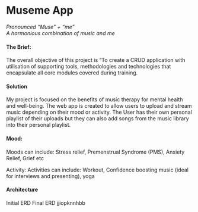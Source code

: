 <h1>Museme App</h1>

<i>Pronounced “Muse” + “me” <br>
A harmonious combination of music and me </i>



<h4>The Brief:</h4>
The overall objective of this project is “To create a CRUD application with utilisation of supporting tools, methodologies and technologies that encapsulate all core modules covered during training.

<h4>Solution</h4>

My project is focused on the benefits of music therapy for mental health and well-being. The web app is created to allow users to upload and stream music depending on their mood or activity. The User has their own personal playlist of their uploads but they can also add songs from the music library into their personal playlist.

<h4>Mood:</h4>
Moods can include:
Stress relief, Premenstrual Syndrome (PMS), Anxiety Relief, Grief etc

Activity:
Activities can include:
Workout, Confidence boosting music (ideal for interviews and presenting), yoga


<h4>Architecture</h4>
Initial ERD
Final ERD
jjiopknnhbb
